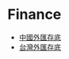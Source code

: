 # Finance

- [中國外匯存底](https://www.macromicro.me/collections/31/cn-finance-relative/936/china-foreign-exchange-reserves)
- [台灣外匯存底](https://www.macromicro.me/charts/139/tw-foreign-exchange-reserves)